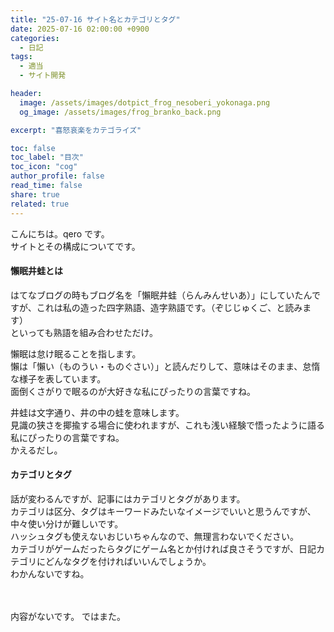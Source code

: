 ```yaml
---
title: "25-07-16 サイト名とカテゴリとタグ"
date: 2025-07-16 02:00:00 +0900
categories:
  - 日記
tags:
  - 適当
  - サイト開発

header:
  image: /assets/images/dotpict_frog_nesoberi_yokonaga.png
  og_image: /assets/images/frog_branko_back.png

excerpt: "喜怒哀楽をカテゴライズ"

toc: false
toc_label: "目次"
toc_icon: "cog"
author_profile: false
read_time: false
share: true
related: true
---
```


こんにちは。qero です。  
サイトとその構成についてです。

#### 懶眠井蛙とは

はてなブログの時もブログ名を「懶眠井蛙（らんみんせいあ）」にしていたんですが、これは私の造った四字熟語、造字熟語です。（ぞじじゅくご、と読みます）  
といっても熟語を組み合わせただけ。

懶眠は怠け眠ることを指します。  
懶は「懶い（ものうい・ものぐさい）」と読んだりして、意味はそのまま、怠惰な様子を表しています。  
面倒くさがりで眠るのが大好きな私にぴったりの言葉ですね。

井蛙は文字通り、井の中の蛙を意味します。  
見識の狭さを揶揄する場合に使われますが、これも浅い経験で悟ったように語る私にぴったりの言葉ですね。  
かえるだし。
<br>

#### カテゴリとタグ

話が変わるんですが、記事にはカテゴリとタグがあります。  
カテゴリは区分、タグはキーワードみたいなイメージでいいと思うんですが、中々使い分けが難しいです。  
ハッシュタグも使えないおじいちゃんなので、無理言わないでください。  
カテゴリがゲームだったらタグにゲーム名とか付ければ良さそうですが、日記カテゴリにどんなタグを付ければいいんでしょうか。  
わかんないですね。

<br>
<br>
内容がないです。  
ではまた。
